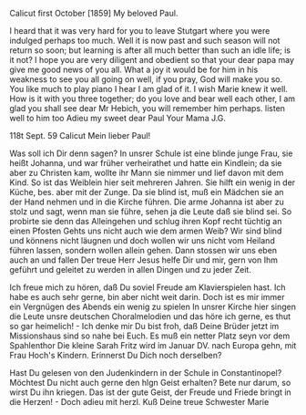  Calicut first October [1859]
My beloved Paul.

I heard that it was very hard for you to leave Stutgart where you were indulged perhaps too much. Well it is now past and such season will not return so soon; but learning is after all much better than such an idle life; is it not? I hope you are very diligent and obedient so that your dear papa may give me good news of you all. What a joy it would be for him in his weakness to see you all going on well, if you pray, God will make you so. 
You like much to play piano I hear I am glad of it. I wish Marie knew it well. How is it with you three together; do you love and bear well each other, I am glad you shall see dear Mr Hebich, you will remember him perhaps. listen well to him too Adieu my sweet dear Paul
 Your Mama J.G.



 118t Sept. 59 Calicut
Mein lieber Paul!

Was soll ich Dir denn sagen? In unsrer Schule ist eine blinde junge Frau, sie heißt Johanna, und war früher verheirathet und hatte ein Kindlein; da sie aber zu Christen kam, wollte ihr Mann sie nimmer und lief davon mit dem Kind. So ist das Weiblein hier seit mehreren Jahren. Sie hilft ein wenig in der Küche, bes. aber mit der Zunge. Da sie blind ist, muß ein Mädchen sie an der Hand nehmen und in die Kirche führen. Die arme Johanna ist aber zu stolz und sagt, wenn man sie führe, sehen ja die Leute daß sie blind sei. So probirte sie denn das Alleingehen und schlug ihren Kopf recht tüchtig an einen Pfosten Gehts uns nicht auch wie dem armen Weib? Wir sind blind und könnens nicht läugnen und doch wollen wir uns nicht vom Heiland führen lassen, sondern wollen allein gehen. Dann stossen wir uns eben auch an und fallen Der treue Herr Jesus helfe Dir und mir, gern von Ihm geführt und geleitet zu werden in allen Dingen und zu jeder Zeit.

Ich freue mich zu hören, daß Du soviel Freude am Klavierspielen hast. Ich habe es auch sehr gerne, bin aber nicht weit darin. Doch ist es mir immer ein Vergnügen des Abends ein wenig zu spielen In unsrer Kirche hier singen die Leute unsre deutschen Choralmelodien und das höre ich gerne, es thut so gar heimelich! - Ich denke mir Du bist froh, daß Deine Brüder jetzt im Missionshaus sind so nahe bei Euch. Es muß ein netter Platz seyn vor dem Spahlenthor Die kleine Sarah Fritz wird im Januar DV. nach Europa gehn, mit Frau Hoch's Kindern. Erinnerst Du Dich noch derselben?

Hast Du gelesen von den Judenkindern in der Schule in Constantinopel? Möchtest Du nicht auch gerne den hlgn Geist erhalten? Bete nur darum, so wirst Du ihn kriegen. Das ist der gute Geist, der Freude und Friede bringt in die Herzen! - Doch adieu
 mit herzl. Kuß
 Deine treue Schwester Marie
